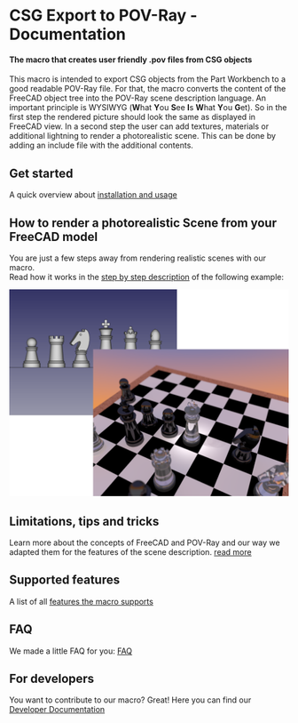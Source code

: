 # CSG Export to POV-Ray - Documentation
#### The macro that creates user friendly .pov files from CSG objects

This macro is intended to export CSG objects from the Part Workbench to a good readable POV-Ray file. For that, the macro converts the content of the FreeCAD object tree into the POV-Ray scene description language.
An important principle is WYSIWYG (**W**hat **Y**ou **S**ee **I**s **W**hat **Y**ou **G**et). So in the first step the rendered picture should look the same as displayed in FreeCAD view.
In a second step the user can add textures, materials or additional lightning to render a photorealistic scene.
This can be done by adding an include file with the additional contents.

## Get started

A quick overview about [installation and usage](quickstart.md)

## How to render a photorealistic Scene from your FreeCAD model

You are just a few steps away from rendering realistic scenes with our macro.  
Read how it works in the [step by step description](realistic.md) of the following example:

![Step by step]( ./img/Chess/Chess_steps.png "Step by step from FreeCAD CSG Objects to a photorealistic POV-Ray scene")

## Limitations, tips and tricks

Learn more about the concepts of FreeCAD and POV-Ray and our way we adapted them for the features of the scene description. [read more](tipsAndTricks.md)

## Supported features

A list of all [features the macro supports](supported.md)

## FAQ
We made a little FAQ for you: [FAQ](FAQ.md)


## For developers
You want to contribute to our macro? Great! Here you can find our [Developer Documentation](developer.md)
